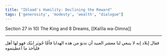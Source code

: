 ```yaml
---
title: "Iblaad's Humility: Declining the Reward"
tags: ['generosity', 'modesty', 'wealth', "dialogue"]
---
```


 Section 27 in 10) The King and 8 Dreams, [[Kalīla wa-Dimna]]

---
فقال إبلاد إنه لا ينبغي لنا  معشر العبيد  أن ندنوَ من هذه الهدايا فأمَّا جُوبَر ابنُك فهو لها أهل فليأخذ ما أعطيتموه
